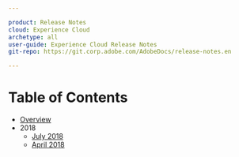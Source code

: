 ```yaml
---

product: Release Notes
cloud: Experience Cloud
archetype: all
user-guide: Experience Cloud Release Notes
git-repo: https://git.corp.adobe.com/AdobeDocs/release-notes.en

---
```


# Table of Contents

+ [Overview](release-notes.md)
+ 2018
    + [July 2018](2018/07192018.md)
    + [April 2018](2018/04122018.md)